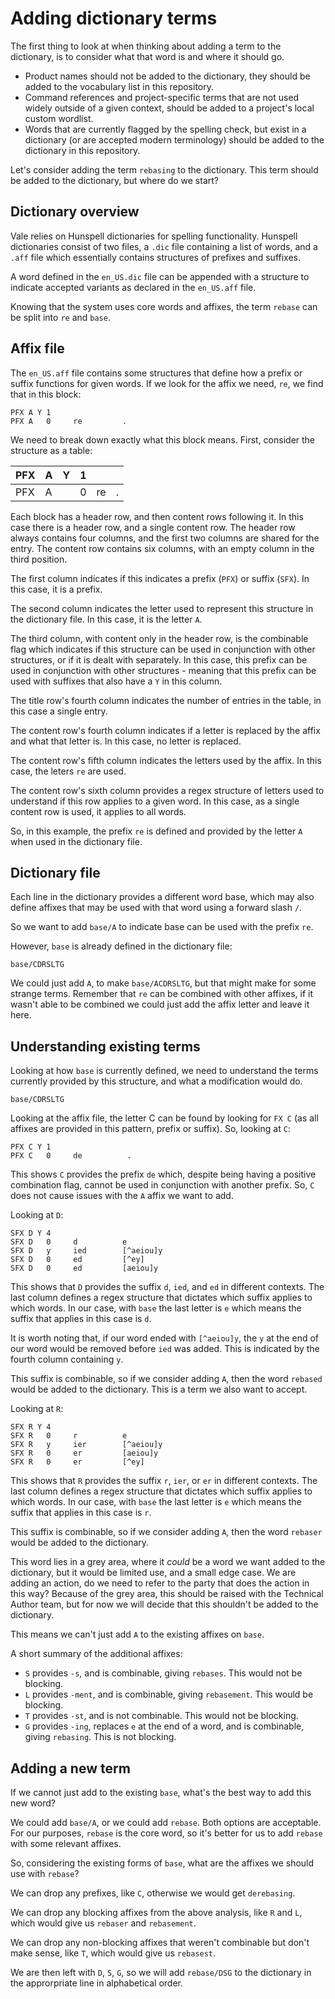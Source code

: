 # Adding dictionary terms

The first thing to look at when thinking about adding a term to the dictionary, is to consider what that word is and where it should go.

* Product names should not be added to the dictionary, they should be added to the vocabulary list in this repository.
* Command references and project-specific terms that are not used widely outside of a given context, should be added to a project's local custom wordlist.
* Words that are currently flagged by the spelling check, but exist in a dictionary (or are accepted modern terminology) should be added to the dictionary in this repository.

Let's consider adding the term `rebasing` to the dictionary. This term should be added to the dictionary, but where do we start?

## Dictionary overview

Vale relies on Hunspell dictionaries for spelling functionality. Hunspell dictionaries consist of two files, a `.dic` file containing a list of words, and a `.aff` file which essentially contains structures of prefixes and suffixes.

A word defined in the `en_US.dic` file can be appended with a structure to indicate accepted variants as declared in the `en_US.aff` file.

Knowing that the system uses core words and affixes, the term `rebase` can be split into `re` and `base`.

## Affix file

The `en_US.aff` file contains some structures that define how a prefix or suffix functions for given words. If we look for the affix we need, `re`, we find that in this block:

```
PFX A Y 1
PFX A   0     re         .
```

We need to break down exactly what this block means. First, consider the
structure as a table:

| PFX | A | Y | 1 |    |     |
|-----|---|---|---|----|-----|
| PFX | A |   | 0 | re |  .  |

Each block has a header row, and then content rows following it. In this case there is a header row, and a single content row. The header row always contains four columns, and the first two columns are shared for the entry. The content row contains six columns, with an empty column in the third position.

The first column indicates if this indicates a prefix (`PFX`) or suffix (`SFX`). In this case, it is a prefix.

The second column indicates the letter used to represent this structure in the dictionary file. In this case, it is the letter `A`.

The third column, with content only in the header row, is the combinable flag which indicates if this structure can be used in conjunction with other structures, or if it is dealt with separately. In this case, this prefix can be used in conjunction with other structures - meaning that this prefix can be used with suffixes that also have a `Y` in this column.

The title row's fourth column indicates the number of entries in the table, in this case a single entry.

The content row's fourth column indicates if a letter is replaced by the affix and what that letter is. In this case, no letter is replaced.

The content row's fifth column indicates the letters used by the affix. In this case, the leters `re` are used.

The content row's sixth column provides a regex structure of letters used to understand if this row applies to a given word. In this case, as a single content row is used, it applies to all words.

So, in this example, the prefix `re` is defined and provided by the letter `A` when used in the dictionary file.

## Dictionary file

Each line in the dictionary provides a different word base, which may also define affixes that may be used with that word using a forward slash `/`.

So we want to add `base/A` to indicate base can be used with the prefix `re`.

However, `base` is already defined in the dictionary file:

```
base/CDRSLTG
```

We could just add `A`, to make `base/ACDRSLTG`, but that might make for some strange terms. Remember that `re` can be combined with other affixes, if it wasn't able to be combined we could just add the affix letter and leave it here.

## Understanding existing terms

Looking at how `base` is currently defined, we need to understand the terms currently provided by this structure, and what a modification would do.

```
base/CDRSLTG
```

Looking at the affix file, the letter C can be found by looking for `FX C` (as all affixes are provided in this pattern, prefix or suffix). So, looking at `C`:

```
PFX C Y 1
PFX C   0     de          .
```

This shows `C` provides the prefix `de` which, despite being having a positive combination flag, cannot be used in conjunction with another prefix. So, `C` does not cause issues with the `A` affix we want to add.

Looking at `D`:

```
SFX D Y 4
SFX D   0     d          e
SFX D   y     ied        [^aeiou]y
SFX D   0     ed         [^ey]
SFX D   0     ed         [aeiou]y
```

This shows that `D` provides the suffix `d`, `ied`, and `ed` in different contexts. The last column defines a regex structure that dictates which suffix applies to which words. In our case, with `base` the last letter is `e` which means the suffix that applies in this case is `d`.

It is worth noting that, if our word ended with `[^aeiou]y`, the `y` at the end of our word would be removed before `ied` was added. This is indicated by the fourth column containing `y`.

This suffix is combinable, so if we consider adding `A`, then the word `rebased` would be added to the dictionary. This is a term we also want to accept.

Looking at `R`:

```
SFX R Y 4
SFX R   0     r          e
SFX R   y     ier        [^aeiou]y
SFX R   0     er         [aeiou]y
SFX R   0     er         [^ey]
```

This shows that `R` provides the suffix `r`, `ier`, or `er` in different contexts. The last column defines a regex structure that dictates which suffix applies to which words. In our case, with `base` the last letter is `e` which means the suffix that applies in this case is `r`.

This suffix is combinable, so if we consider adding `A`, then the word `rebaser` would be added to the dictionary.

This word lies in a grey area, where it *could* be a word we want added to the dictionary, but it would be limited use, and a small edge case. We are adding an action, do we need to refer to the party that does the action in this way? Because of the grey area, this should be raised with the Technical Author team, but for now we will decide that this shouldn't be added to the dictionary.

This means we can't just add `A` to the existing affixes on `base`.

A short summary of the additional affixes:

* `S` provides `-s`, and is combinable, giving `rebases`. This would not be blocking.
* `L` provides `-ment`, and is combinable, giving `rebasement`. This would be blocking.
* `T` provides `-st`, and is not combinable. This would not be blocking.
* `G` provides `-ing`, replaces `e` at the end of a word, and is combinable, giving `rebasing`. This is not blocking.

## Adding a new term

If we cannot just add to the existing `base`, what's the best way to add this new word?

We could add `base/A`, or we could add `rebase`. Both options are acceptable. For our purposes, `rebase` is the core word, so it's better for us to add `rebase` with some relevant affixes.

So, considering the existing forms of `base`, what are the affixes we should use with `rebase`?

We can drop any prefixes, like `C`, otherwise we would get `derebasing`.

We can drop any blocking affixes from the above analysis, like `R` and `L`, which would give us `rebaser` and `rebasement`.

We can drop any non-blocking affixes that weren't combinable but don't make sense, like `T`, which would give us `rebasest`.

We are then left with `D`, `S`, `G`, so we will add `rebase/DSG` to the dictionary in the approrpriate line in alphabetical order.
